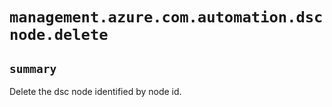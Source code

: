 # `management.azure.com.automation.dscnode.delete`

## `summary`
Delete the dsc node identified by node id.


